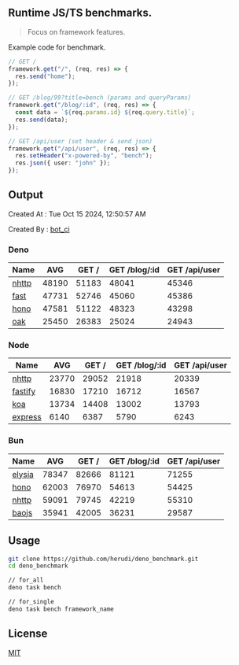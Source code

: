 ## Runtime JS/TS benchmarks.

> Focus on framework features.

Example code for benchmark.
```ts
// GET /
framework.get("/", (req, res) => {
  res.send("home");
});

// GET /blog/99?title=bench (params and queryParams)
framework.get("/blog/:id", (req, res) => {
  const data = `${req.params.id} ${req.query.title}`;
  res.send(data);
});

// GET /api/user (set header & send json)
framework.get("/api/user", (req, res) => {
  res.setHeader("x-powered-by", "bench");
  res.json({ user: "john" });
});
```

## Output
Created At : Tue Oct 15 2024, 12:50:57 AM

Created By : [bot_ci](https://github.com/herudi/deno_benchmarks/commits?author=github-actions%5Bbot%5D)


### Deno
|Name|AVG|GET /|GET /blog/:id|GET /api/user|
|----|----|----|----|----|
|[nhttp](https://github.com/nhttp/nhttp)|48190|51183|48041|45346|
|[fast](https://github.com/danteissaias/fast)|47731|52746|45060|45386|
|[hono](https://github.com/honojs/hono)|47581|51122|48323|43298|
|[oak](https://github.com/oakserver/oak)|25450|26383|25024|24943|
  


### Node
|Name|AVG|GET /|GET /blog/:id|GET /api/user|
|----|----|----|----|----|
|[nhttp](https://github.com/nhttp/nhttp)|23770|29052|21918|20339|
|[fastify](https://github.com/fastify/fastify)|16830|17210|16712|16567|
|[koa](https://github.com/koajs/koa)|13734|14408|13002|13793|
|[express](https://github.com/expressjs/express)|6140|6387|5790|6243|
  


### Bun
|Name|AVG|GET /|GET /blog/:id|GET /api/user|
|----|----|----|----|----|
|[elysia](https://github.com/elysiajs/elysia)|78347|82666|81121|71255|
|[hono](https://github.com/honojs/hono)|62003|76970|54613|54425|
|[nhttp](https://github.com/nhttp/nhttp)|59091|79745|42219|55310|
|[baojs](https://github.com/mattreid1/baojs)|35941|42005|36231|29587|
  



## Usage

```bash
git clone https://github.com/herudi/deno_benchmark.git
cd deno_benchmark

// for_all
deno task bench

// for_single
deno task bench framework_name
```

## License

[MIT](LICENSE)

